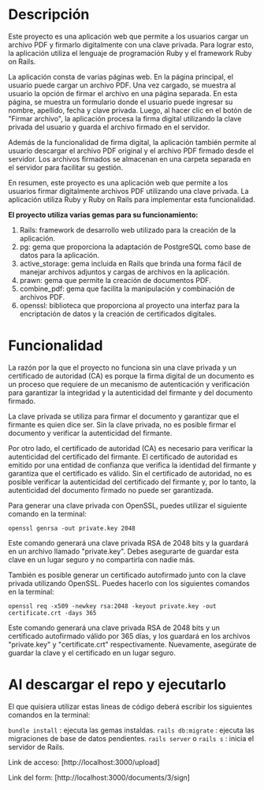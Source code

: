 # Descripción

Este proyecto es una aplicación web que permite a los usuarios cargar un archivo PDF y firmarlo digitalmente con una clave privada. Para lograr esto, la aplicación utiliza el lenguaje de programación Ruby y el framework Ruby on Rails.

La aplicación consta de varias páginas web. En la página principal, el usuario puede cargar un archivo PDF. Una vez cargado, se muestra al usuario la opción de firmar el archivo en una página separada. En esta página, se muestra un formulario donde el usuario puede ingresar su nombre, apellido, fecha y clave privada. Luego, al hacer clic en el botón de "Firmar archivo", la aplicación procesa la firma digital utilizando la clave privada del usuario y guarda el archivo firmado en el servidor.

Además de la funcionalidad de firma digital, la aplicación también permite al usuario descargar el archivo PDF original y el archivo PDF firmado desde el servidor. Los archivos firmados se almacenan en una carpeta separada en el servidor para facilitar su gestión.

En resumen, este proyecto es una aplicación web que permite a los usuarios firmar digitalmente archivos PDF utilizando una clave privada. La aplicación utiliza Ruby y Ruby on Rails para implementar esta funcionalidad.


<strong>El proyecto utiliza varias gemas para su funcionamiento:</strong>

1. Rails: framework de desarrollo web utilizado para la creación de la aplicación.
2. pg: gema que proporciona la adaptación de PostgreSQL como base de datos para la aplicación.
3. active_storage: gema incluida en Rails que brinda una forma fácil de manejar archivos adjuntos y cargas de archivos en la aplicación.
4. prawn: gema que permite la creación de documentos PDF.
5. combine_pdf: gema que facilita la manipulación y combinación de archivos PDF.
6. openssl: biblioteca que proporciona al proyecto una interfaz para la encriptación de datos y la creación de certificados digitales.

# Funcionalidad

La razón por la que el proyecto no funciona sin una clave privada y un certificado de autoridad (CA) es porque la firma digital de un documento es un proceso que requiere de un mecanismo de autenticación y verificación para garantizar la integridad y la autenticidad del firmante y del documento firmado.

La clave privada se utiliza para firmar el documento y garantizar que el firmante es quien dice ser. Sin la clave privada, no es posible firmar el documento y verificar la autenticidad del firmante.

Por otro lado, el certificado de autoridad (CA) es necesario para verificar la autenticidad del certificado del firmante. El certificado de autoridad es emitido por una entidad de confianza que verifica la identidad del firmante y garantiza que el certificado es válido. Sin el certificado de autoridad, no es posible verificar la autenticidad del certificado del firmante y, por lo tanto, la autenticidad del documento firmado no puede ser garantizada.

Para generar una clave privada con OpenSSL, puedes utilizar el siguiente comando en la terminal:

`openssl genrsa -out private.key 2048`

Este comando generará una clave privada RSA de 2048 bits y la guardará en un archivo llamado "private.key". Debes asegurarte de guardar esta clave en un lugar seguro y no compartirla con nadie más.

También es posible generar un certificado autofirmado junto con la clave privada utilizando OpenSSL. Puedes hacerlo con los siguientes comandos en la terminal:

`openssl req -x509 -newkey rsa:2048 -keyout private.key -out certificate.crt -days 365`

Este comando generará una clave privada RSA de 2048 bits y un certificado autofirmado válido por 365 días, y los guardará en los archivos "private.key" y "certificate.crt" respectivamente. Nuevamente, asegúrate de guardar la clave y el certificado en un lugar seguro.

# Al descargar el repo y ejecutarlo

El que quisiera utilizar estas lineas de código deberá escribir los siguientes comandos en la terminal: 

`bundle install` : ejecuta las gemas instaldas.
`rails db:migrate` : ejecuta las migraciones de base de datos pendientes.
`rails server` o `rails s` : inicia el servidor de Rails.

Link de acceso:
[http://localhost:3000/upload]

Link del form:
[http://localhost:3000/documents/3/sign]
